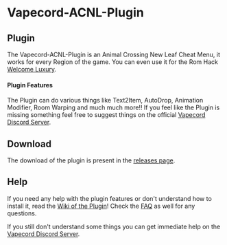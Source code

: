 # Vapecord-ACNL-Plugin

## Plugin
The Vapecord-ACNL-Plugin is an Animal Crossing New Leaf Cheat Menu, it works for every Region of the game.
You can even use it for the Rom Hack [Welcome Luxury](https://gitlab.com/Kyusetzu/ACWL).

#### Plugin Features
The Plugin can do various things like Text2Item, AutoDrop, Animation Modifier, Room Warping and much much more!!
If you feel like the Plugin is missing something feel free to suggest things on the official [Vapecord Discord Server](https://discord.gg/QwqdBpKWf3).

## Download
The download of the plugin is present in the [releases page](https://github.com/RedShyGuy/Vapecord-ACNL-Plugin/releases).

## Help
If you need any help with the plugin features or don't understand how to install it, read the [Wiki of the Plugin](https://github.com/RedShyGuy/Vapecord-ACNL-Plugin/wiki)! Check the [FAQ](https://github.com/RedShyGuy/Vapecord-ACNL-Plugin/wiki/FAQ) as well for any questions.

If you still don't understand some things you can get immediate help on the [Vapecord Discord Server](https://discord.gg/QwqdBpKWf3).
